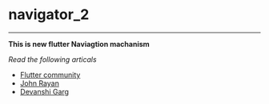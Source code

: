 # navigator_2
***
**This is new flutter Naviagtion machanism** 

*Read the following articals*
- [Flutter community](https://medium.com/flutter-community/flutter-navigator-2-0-for-authentication-and-bootstrapping-part-1-introduction-d7b6dfdd0849)
- [John Rayan](https://medium.com/flutter/learning-flutters-new-navigation-and-routing-system-7c9068155ade)
- [Devanshi Garg](https://techblog.geekyants.com/navigator-20-navigation-and-routing-in-flutter)
